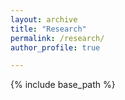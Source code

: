 ```yaml
---
layout: archive
title: "Research"
permalink: /research/
author_profile: true

---
```


{% include base_path %}



